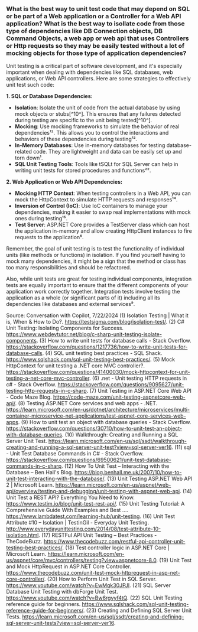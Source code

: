 ### What is the best way to unit test code that may depend on SQL or be part of a Web application or a Controller for a Web API application? What is the best way to isollate code from those type of dependencies like DB Connection objects, DB Command Objects, a web app or web api that uses Controllers or Http requests so they may be easily tested without a lot of mocking objects for those type of application dependencies?

Unit testing is a critical part of software development, and it's especially important when dealing with dependencies like SQL databases, web applications, or Web API controllers. Here are some strategies to effectively unit test such code:

**1. SQL or Database Dependencies:**

- **Isolation**: Isolate the unit of code from the actual database by using mock objects or stubs[^10^]. This ensures that any failures detected during testing are specific to the unit being tested[^10^].
- **Mocking**: Use mocking frameworks to simulate the behavior of real dependencies¹². This allows you to control the interactions and behaviors of these dependencies during testing¹².
- **In-Memory Databases**: Use in-memory databases for testing database-related code. They are lightweight and data can be easily set up and torn down¹.
- **SQL Unit Testing Tools**: Tools like tSQLt for SQL Server can help in writing unit tests for stored procedures and functions²².

**2. Web Application or Web API Dependencies:**

- **Mocking HTTP Context**: When testing controllers in a Web API, you can mock the HttpContext to simulate HTTP requests and responses¹⁴.
- **Inversion of Control (IoC)**: Use IoC containers to manage your dependencies, making it easier to swap real implementations with mock ones during testing¹⁵.
- **Test Server**: ASP.NET Core provides a TestServer class which can host the application in-memory and allow creating HttpClient instances to fire requests to the application⁶.

Remember, the goal of unit testing is to test the functionality of individual units (like methods or functions) in isolation. If you find yourself having to mock many dependencies, it might be a sign that the method or class has too many responsibilities and should be refactored.

Also, while unit tests are great for testing individual components, integration tests are equally important to ensure that the different components of your application work correctly together. Integration tests involve testing the application as a whole (or significant parts of it) including all its dependencies like databases and external services⁹.

Source: Conversation with Copilot, 7/22/2024
(1) Isolation Testing | What it is, When & How to Do?. https://testsigma.com/blog/isolation-test/.
(2) C# Unit Testing: Isolating Components for Success. https://www.webdevtutor.net/blog/c-sharp-unit-testing-isolate-components.
(3) How to write unit tests for database calls - Stack Overflow. https://stackoverflow.com/questions/1217736/how-to-write-unit-tests-for-database-calls.
(4) SQL unit testing best practices - SQL Shack. https://www.sqlshack.com/sql-unit-testing-best-practices/.
(5) Mock HttpContext for unit testing a .NET core MVC controller?. https://stackoverflow.com/questions/41400030/mock-httpcontext-for-unit-testing-a-net-core-mvc-controller.
(6) .net - Unit testing HTTP requests in c# - Stack Overflow. https://stackoverflow.com/questions/9095627/unit-testing-http-requests-in-c-sharp.
(7) Unit Testing in ASP.NET Core Web API - Code Maze Blog. https://code-maze.com/unit-testing-aspnetcore-web-api/.
(8) Testing ASP.NET Core services and web apps - .NET. https://learn.microsoft.com/en-us/dotnet/architecture/microservices/multi-container-microservice-net-applications/test-aspnet-core-services-web-apps.
(9) How to unit test an object with database queries - Stack Overflow. https://stackoverflow.com/questions/30710/how-to-unit-test-an-object-with-database-queries.
(10) Walkthrough: Creating and Running a SQL Server Unit Test. https://learn.microsoft.com/en-us/sql/ssdt/walkthrough-creating-and-running-a-sql-server-unit-test?view=sql-server-ver16.
(11) sql - Unit Test Database Commands in C# - Stack Overflow. https://stackoverflow.com/questions/69500621/unit-test-database-commands-in-c-sharp.
(12) How To Unit Test – Interacting with the Database – Ben Hall's Blog. https://blog.benhall.me.uk/2007/10/how-to-unit-test-interacting-with-the-database/.
(13) Unit Testing ASP.NET Web API 2 | Microsoft Learn. https://learn.microsoft.com/en-us/aspnet/web-api/overview/testing-and-debugging/unit-testing-with-aspnet-web-api.
(14) Unit Test a REST API? Everything You Need to Know. https://www.testim.io/blog/unit-test-rest-api/.
(15) Unit Testing Tutorial: A Comprehensive Guide With Examples and Best .... https://www.lambdatest.com/learning-hub/unit-testing.
(16) Unit Test Attribute #10 – Isolation | TestinGil - Everyday Unit Testing. http://www.everydayunittesting.com/2014/08/test-attribute-10-isolation.html.
(17) RESTFul API Unit Testing – Best Practices - TheCodeBuzz. https://www.thecodebuzz.com/restful-api-controller-unit-testing-best-practices/.
(18) Test controller logic in ASP.NET Core | Microsoft Learn. https://learn.microsoft.com/en-us/aspnet/core/mvc/controllers/testing?view=aspnetcore-8.0.
(19) Unit Test and Mock HttpRequest in ASP.NET Core Controller. https://www.thecodebuzz.com/unit-test-mock-httprequest-in-asp-net-core-controller/.
(20) How to Perform Unit Test in SQL Server. https://www.youtube.com/watch?v=EwMqk30JPJI.
(21) SQL Server Database Unit Testing with dbForge Unit Test. https://www.youtube.com/watch?v=Bw6rgvyf4tQ.
(22) SQL Unit Testing reference guide for beginners. https://www.sqlshack.com/sql-unit-testing-reference-guide-for-beginners/.
(23) Creating and Defining SQL Server Unit Tests. https://learn.microsoft.com/en-us/sql/ssdt/creating-and-defining-sql-server-unit-tests?view=sql-server-ver16.

